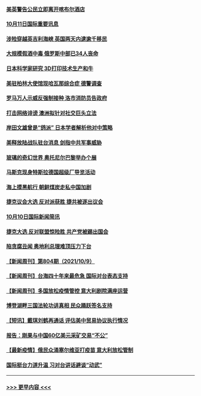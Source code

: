 #### [美英警告公民立即离开喀布尔酒店](../pages/prog202/a103239870.md?t=10112001) 
#### [10月11日国际重要讯息](../pages/prog202/a103239814.md?t=10112001) 
#### [涉险穿越英吉利海峡 英国两天内逮逾千移民](../pages/prog202/a103239731.md?t=10112001) 
#### [大规模假酒中毒 俄罗斯中部已34人丧命](../pages/prog202/a103239706.md?t=10112001) 
#### [日本科学家研究 3D打印技术生产和牛](../pages/prog202/a103239434.md?t=10112001) 
#### [美驻柏林大使馆现哈瓦那综合症 德警调查](../pages/prog202/a103239464.md?t=10112001) 
#### [罗马万人示威反强制接种 洛市消防员告政府](../pages/prog202/a103239494.md?t=10112001) 
#### [打击网络诽谤 澳洲拟针对社交巨头立法](../pages/prog202/a103239472.md?t=10112001) 
#### [岸田文雄曾是“鸽派” 日本学者解析他对中策略](../pages/prog202/a103239451.md?t=10112001) 
#### [美释放陆战队驻台消息 剑指中共军事威胁](../pages/prog202/a103239294.md?t=10112001) 
#### [玻璃的奇幻世界 奥托尼尔巴黎举办个展](../pages/prog202/a103239287.md?t=10112001) 
#### [马斯克现身特斯拉德国超级厂导览活动](../pages/prog202/a103239269.md?t=10112001) 
#### [海上摸黑航行 朝鲜煤炭走私中国加剧](../pages/prog202/a103239335.md?t=10112001) 
#### [捷克议会大选 反对派获胜 捷共被逐出议会](../pages/prog202/a103239311.md?t=10112001) 
#### [10月10日国际新闻简讯](../pages/prog202/a103239296.md?t=10112001) 
#### [捷克大选 反对联盟惊险胜 共产党被踢出国会](../pages/prog202/a103239120.md?t=10112001) 
#### [陷贪腐丑闻 奥地利总理难顶压力下台](../pages/prog202/a103239095.md?t=10112001) 
#### [【新闻周刊】第804期（2021/10/9）](../pages/prog202/a103238967.md?t=10112001) 
#### [【新闻周刊】台海四十年来最危急 国际对台表态支持](../pages/prog202/a103238938.md?t=10112001) 
#### [【新闻周刊】多国放松疫情管控 意大利剧院满座运营](../pages/prog202/a103238919.md?t=10112001) 
#### [博登湖畔三国法轮功讲真相 民众踊跃签名支持](../pages/prog202/a103238608.md?t=10112001) 
#### [【短讯】戴琪刘鹤再通话 评估美中贸易协议执行情况](../pages/prog202/a103238879.md?t=10112001) 
#### [报告：刚果与中国60亿美元采矿交易“不公”](../pages/prog202/a103238733.md?t=10112001) 
#### [【最新疫情】俄民众涌塞尔维亚打疫苗 意大利放松管制](../pages/prog202/a103238752.md?t=10112001) 
#### [国际挺台力道升温 习对台讲话避谈“动武”](../pages/prog202/a103238723.md?t=10112001) 

----
#### [ >>> 更早内容 <<< ](../indexes/prog202-earlier.md)
